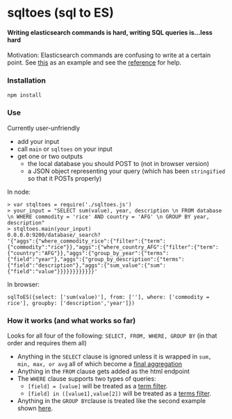 sqltoes (sql to ES)
=========

#### Writing elasticsearch commands is hard, writing SQL queries is...less hard

Motivation: Elasticsearch commands are confusing to write at a certain point. See [this](http://www.elasticsearch.org/guide/en/elasticsearch/reference/1.x/search-aggregations-metrics-sum-aggregation.html) as an example and see the [reference](http://www.elasticsearch.org/guide/en/elasticsearch/reference/1.x/index.html) for help.

### Installation

```bash
npm install
```


### Use

Currently user-unfriendly

- add your input
- call `main` or `sqltoes` on your input
- get one or two outputs
  - the local database you should POST to (not in browser version)
  - a JSON object representing your query (which has been `stringified` so that it POSTs properly)

In node:

    > var stqltoes = require('./sqltoes.js')
    > your_input = "SELECT sum(value), year, description \n FROM database \n WHERE commodity = 'rice' AND country = 'AFG' \n GROUP BY year, description"
    > stqltoes.main(your_input)
    0.0.0.0:9200/database/_search?
    '{"aggs":{"where_commodity_rice":{"filter":{"term":{"commodity":"rice"}},"aggs":{"where_country_AFG":{"filter":{"term":{"country":"AFG"}},"aggs":{"group_by_year":{"terms":{"field":"year"},"aggs":{"group_by_description":{"terms":{"field":"description"},"aggs":{"sum_value":{"sum":{"field":"value"}}}}}}}}}}}}'

In browser:

    sqlToES({select: ['sum(value)'], from: [''], where: ['commodity = rice'], groupby: ['description','year']})

### How it works (and what works so far)

Looks for all four of the following: `SELECT, FROM, WHERE, GROUP BY` (in that order and requires them all)

- Anything in the `SELECT` clause is ignored unless it is wrapped in `sum, min, max, or avg` all of which become a [final aggregation](http://www.elasticsearch.org/guide/en/elasticsearch/reference/1.x/search-aggregations-metrics-sum-aggregation.html)
- Anything in the `FROM` clause gets added as the html endpoint
- The `WHERE` clause supports two types of queries:
  - `[field] = [value]` will be treated as a [term filter](http://www.elasticsearch.org/guide/en/elasticsearch/reference/current/query-dsl-term-filter.html).
  - `[field] in ([value1],value[2])` will be treated as a [terms filter](http://www.elasticsearch.org/guide/en/elasticsearch/reference/current/query-dsl-terms-filter.html).
- Anything in the `GROUP BY`clause is treated like the second example shown [here](http://www.elasticsearch.org/guide/en/elasticsearch/reference/1.x/_executing_aggregations.html).

